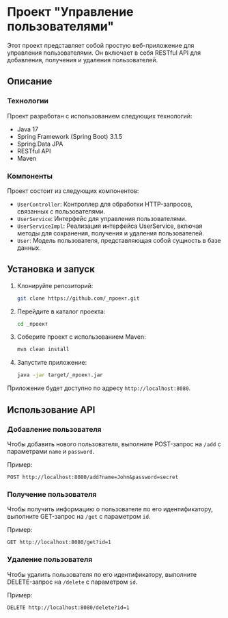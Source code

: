 # Проект "Управление пользователями"

Этот проект представляет собой простую веб-приложение для управления пользователями. Он включает в себя RESTful API для добавления, получения и удаления пользователей.

## Описание

### Технологии

Проект разработан с использованием следующих технологий:

- Java 17
- Spring Framework (Spring Boot) 3.1.5
- Spring Data JPA
- RESTful API
- Maven

### Компоненты

Проект состоит из следующих компонентов:

- `UserController`: Контроллер для обработки HTTP-запросов, связанных с пользователями.
- `UserService`: Интерфейс для управления пользователями.
- `UserServiceImpl`: Реализация интерфейса UserService, включая методы для сохранения, получения и удаления пользователей.
- `User`: Модель пользователя, представляющая собой сущность в базе данных.

## Установка и запуск

1. Клонируйте репозиторий:

   ```bash
   git clone https://github.com/_проект.git
   ```

2. Перейдите в каталог проекта:

   ```bash
   cd _проект
   ```

3. Соберите проект с использованием Maven:

   ```bash
   mvn clean install
   ```

4. Запустите приложение:

   ```bash
   java -jar target/_проект.jar
   ```

Приложение будет доступно по адресу `http://localhost:8080`.

## Использование API

### Добавление пользователя

Чтобы добавить нового пользователя, выполните POST-запрос на `/add` с параметрами `name` и `password`.

Пример:

```http
POST http://localhost:8080/add?name=John&password=secret
```

### Получение пользователя

Чтобы получить информацию о пользователе по его идентификатору, выполните GET-запрос на `/get` с параметром `id`.

Пример:

```http
GET http://localhost:8080/get?id=1
```

### Удаление пользователя

Чтобы удалить пользователя по его идентификатору, выполните DELETE-запрос на `/delete` с параметром `id`.

Пример:

```http
DELETE http://localhost:8080/delete?id=1
```

